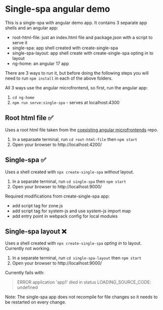 # Single-spa angular demo

This is a single-spa with angular demo app. It contains 3 separate app shells and an angular app:

- root-html-file: just an index.html file and package.json with a script to serve it
- single-spa: app shell created with create-single-spa
- single-spa-layout: app shell create with create-single-spa opting in to layout
- ng-home: an angular 17 app

There are 3 ways to run it, but before doing the following steps you will need to run `npm install` in each of the above folders.

All 3 ways use the angular microfrontend, so first, run the angular app:
1. `cd ng-home` 
2. `npm run serve:single-spa` - serves at localhost:4300

## Root html file ✅

Uses a root html file taken from the [coexisting angular microfrontends](https://github.com/joeldenning/coexisting-angular-microfrontends/) repo.

1. In a separaate terminal, run `cd root-html-file` then `npm start`
2. Open your browser to http://localhost:4200/

## Single-spa ✅

Uses a shell created with `npx create-single-spa` _without_ layout. 

1. In a separate terminal, run `cd single-spa` then `npm start`
2. Open your browser to http://localhost:9000/

Required modifications from create-single-spa app:
- add script tag for zone.js
- add script tag for system-js and use system-js import map
- add entry point in webpack config for local modules

## Single-spa layout ❌

Uses a shell created with `npx create-single-spa` _opting in_ to layout. Currently not working.

1. In a separate terminal, run `cd single-spa-layout` then `npm start`
2. Open your browser to http://localhost:9000/

Currently fails with:

> ERROR application 'app1' died in status LOADING_SOURCE_CODE: undefined

Note: The single-spa app does not recompile for file changes so it needs to be restarted on every change.